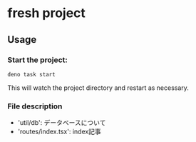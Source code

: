 # fresh project

## Usage

### Start the project:

```
deno task start
```

This will watch the project directory and restart as necessary.


### File description

- 'util/db': データベースについて
- 'routes/index.tsx': index記事
